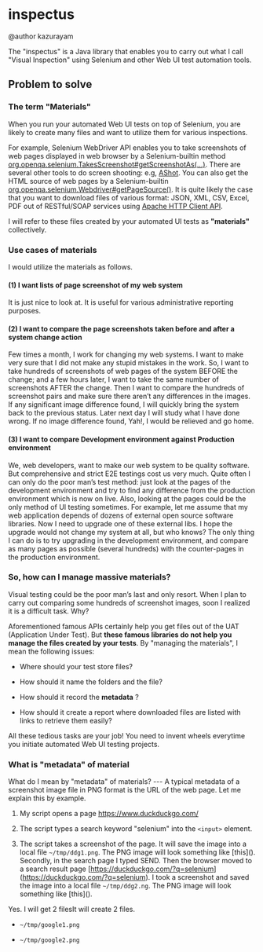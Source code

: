 # inspectus

@author kazurayam

The "inspectus" is a Java library that enables you to carry out what I call "Visual Inspection" using Selenium and other Web UI test automation tools.

## Problem to solve

### The term "Materials"

When you run your automated Web UI tests on top of Selenium, you are likely to create many files and want to utilize them for various inspections.

For example, Selenium WebDriver API enables you to take screenshots of web pages displayed in web browser by a Selenium-builtin method [org.openqa.selenium.TakesScreenshot#getScreenshotAs(…​)](https://www.guru99.com/take-screenshot-selenium-webdriver.html). There are several other tools to do screen shooting: e.g, [AShot](https://testingchief.com/automated-visual-testing-with-ashot/). You can also get the HTML source of web pages by a Selenium-builtin [org.openqa.selenium.Webdriver#getPageSource()](https://www.selenium.dev/selenium/docs/api/java/org/openqa/selenium/WebDriver.html#getPageSource()). It is quite likely the case that you want to download files of various format: JSON, XML, CSV, Excel, PDF out of RESTful/SOAP services using [Apache HTTP Client API](https://www.baeldung.com/httpclient-guide).

I will refer to these files created by your automated UI tests as **"materials"** collectively.

### Use cases of materials

I would utilize the materials as follows.

#### (1) I want lists of page screenshot of my web system

It is just nice to look at. It is useful for various administrative reporting purposes.

#### (2) I want to compare the page screenshots taken before and after a system change action

Few times a month, I work for changing my web systems. I want to make very sure that I did not make any stupid mistakes in the work. So, I want to take hundreds of screenshots of web pages of the system BEFORE the change; and a few hours later, I want to take the same number of screenshots AFTER the change. Then I want to compare the hundreds of screenshot pairs and make sure there aren’t any differences in the images. If any significant image difference found, I will quickly bring the system back to the previous status. Later next day I will study what I have done wrong. If no image difference found, Yah!, I would be relieved and go home.

#### (3) I want to compare Development environment against Production environment

We, web developers, want to make our web system to be quality software. But comprehensive and strict E2E testings cost us very much. Quite often I can only do the poor man’s test method: just look at the pages of the development environment and try to find any difference from the production environment which is now on live. Also, looking at the pages could be the only method of UI testing sometimes. For example, let me assume that my web application depends of dozens of external open source software libraries. Now I need to upgrade one of these external libs. I hope the upgrade would not change my system at all, but who knows? The only thing I can do is to try upgrading in the development environment, and compare as many pages as possible (several hundreds) with the counter-pages in the production environment.

### So, how can I manage massive materials?

Visual testing could be the poor man’s last and only resort. When I plan to carry out comparing some hundreds of screenshot images, soon I realized it is a difficult task. Why?

Aforementioned famous APIs certainly help you get files out of the UAT (Application Under Test). But **these famous libraries do not help you manage the files created by your tests**. By "managing the materials", I mean the following issues:

-   Where should your test store files?

-   How should it name the folders and the file?

-   How should it record the **metadata** ?

-   How should it create a report where downloaded files are listed with links to retrieve them easily?

All these tedious tasks are your job! You need to invent wheels everytime you initiate automated Web UI testing projects.

### What is "metadata" of material

What do I mean by "metadata" of materials? --- A typical metadata of a screenshot image file in PNG format is the URL of the web page. Let me explain this by example.

1.  My script opens a page [<https://www.duckduckgo.com/>](ttps://www.duckduckgo.com/)

2.  The script types a search keyword "selenium" into the `<input>` element.

3.  The script takes a screenshot of the page. It will save the image into a local file `~/tmp/ddg1.png`. The PNG image will look something like \[this\](). Secondly, in the search page I typed SEND. Then the browser moved to a search result page \[<https://duckduckgo.com/?q=selenium>\](<https://duckduckgo.com/?q=selenium>). I took a screenshot and saved the image into a local file `~/tmp/ddg2.ng`. The PNG image will look something like \[this\]().

Yes. I will get 2 filesIt will create 2 files.

-   `~/tmp/google1.png`

-   `~/tmp/google2.png`
